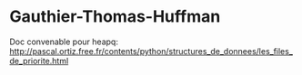 # Gauthier-Thomas-Huffman
Doc convenable pour heapq:
http://pascal.ortiz.free.fr/contents/python/structures_de_donnees/les_files_de_priorite.html
